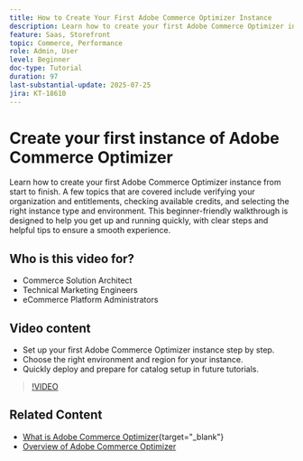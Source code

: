 ```yaml
---
title: How to Create Your First Adobe Commerce Optimizer Instance
description: Learn how to create your first Adobe Commerce Optimizer instance with this step-by-step tutorial.
feature: Saas, Storefront
topic: Commerce, Performance
role: Admin, User
level: Beginner
doc-type: Tutorial
duration: 97
last-substantial-update: 2025-07-25
jira: KT-18610
---
```


# Create your first instance of Adobe Commerce Optimizer

Learn how to create your first Adobe Commerce Optimizer instance from start to finish. A few topics that are covered include verifying your organization and entitlements, checking available credits, and selecting the right instance type and environment. This beginner-friendly walkthrough is designed to help you get up and running quickly, with clear steps and helpful tips to ensure a smooth experience.

## Who is this video for?

* Commerce Solution Architect
* Technical Marketing Engineers
* eCommerce Platform Administrators

## Video content

* Set up your first Adobe Commerce Optimizer instance step by step.
* Choose the right environment and region for your instance.
* Quickly deploy and prepare for catalog setup in future tutorials.

>[!VIDEO](https://video.tv.adobe.com/v/3469877?learn=on&enablevpops)

## Related Content

* [What is Adobe Commerce Optimizer](https://experienceleague.adobe.com/en/docs/commerce/optimizer/overview){target="_blank"}
* [Overview of Adobe Commerce Optimizer](https://experienceleague.adobe.com/en/docs/commerce-learn/tutorials/adobe-commerce-optimizer/overview)
